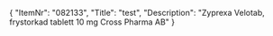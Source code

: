 {
  "ItemNr": "082133",
  "Title": "test",
  "Description": "Zyprexa Velotab, frystorkad tablett 10 mg Cross Pharma AB"
}